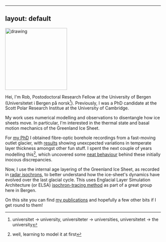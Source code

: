 <!---
layout: page
title: Who am I?
permalink: /about
image: cambridge-1.jpg
--->

---
layout: default
---

<!--![again2](/assets/img/rob-1.jpg)-->

<img src="/assets/img/rob-2.jpg" alt="drawing" width="200"/>

Hei, I'm Rob, Postodoctoral Research Fellow at the University of Bergen (Universitetet i Bergen på norsk[^1]). Previously, I was a PhD candidate at the Scott Polar Research Institue at the University of Cambridge. 

My work uses numerical modelling and observations to disentangle how ice sheets move. In particular, I'm interested in the thermal state and basal motion mechanics of the Greenland Ice Sheet. 

For [my PhD](https://doi.org/10.17863/CAM.90692) I obtained fibre-optic borehole recordings from a fast-moving outlet glacier, with [results](https://doi.org/10.1126/sciadv.abe7136) showing unexcpected variations in temperate layer thickness amongst other fun stuff. I spent the next couple of years modelling this[^2],  which uncovered some [neat behaviour](https://www.science.org/doi/10.1126/sciadv.abq5180) behind these initially inocous discrepancies. 

Now, I use the internal age layering of the Greenland Ice Sheet, as recorded in [radar isochrons](https://doi.org/10.1002/2014JF003215), to better understand how the ice-sheet's dynamics have evolved over the last glacial cycle. This uses Englacial Layer Simulation Architecture (or ELSA) [isochron-tracing method](https://doi.org/10.5194/tc-15-4539-2021) as part of a great group here in Bergen. 

On this site you can find [my publications](https://rlawglacio.github.io/publications) and hopefully a few other bits if I get round to them!

[^1]: universitet -> university, universiteter -> universities, universitetet -> the university
[^2]: well, learning to model it at first
